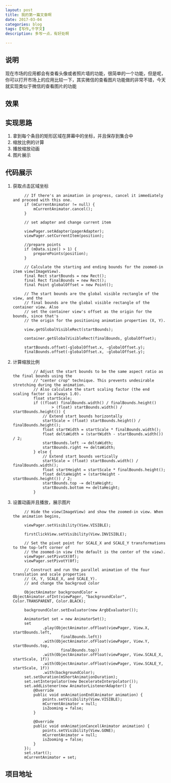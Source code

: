 ```yaml
---
layout: post
title: 我的第一篇文章啊
date: 2017-03-04
categories: blog
tags: [写作,千字文]
description: 多写一点，有好处啊

---
```




## 说明
现在市场的应用都会有查看头像或者照片墙的功能，很简单的一个功能，但是呢，你可以打开市场上的应用比较一下，其实微信的查看图片功能做的非常不错，今天就实现类似于微信的查看图片的功能
## 效果

## 实现思路
1. 拿到每个条目的矩形区域在屏幕中的坐标，并且保存到集合中
2. 缩放比例的计算
3. 播放缩放动画
4. 图片展示

## 代码展示
1. 获取点击区域坐标

	 		// If there's an animation in progress, cancel it immediately and proceed with this one.
	        if (mCurrentAnimator != null) {
	            mCurrentAnimator.cancel();
	        }
	
	        // set adapter and change current item
	
	        viewPager.setAdapter(pagerAdapter);
	        viewPager.setCurrentItem(position);
	
	        //prepare points
	        if (mData.size() > 1) {
	            preparePoints(position);
	        }
	
	        // Calculate the starting and ending bounds for the zoomed-in item view(ImageView).
	        final Rect startBounds = new Rect();
	        final Rect finalBounds = new Rect();
	        final Point globalOffset = new Point();
	
	        // The start bounds are the global visible rectangle of the view, and the
	        // final bounds are the global visible rectangle of the container view. Also
	        // set the container view's offset as the origin for the bounds, since that's
	        // the origin for the positioning animation properties (X, Y).
	
	        view.getGlobalVisibleRect(startBounds);
	
	        container.getGlobalVisibleRect(finalBounds, globalOffset);
	
	        startBounds.offset(-globalOffset.x, -globalOffset.y);
	        finalBounds.offset(-globalOffset.x, -globalOffset.y);

2. 计算缩放比例

		 		// Adjust the start bounds to be the same aspect ratio as the final bounds using the
		        // "center crop" technique. This prevents undesirable stretching during the animation.
		        // Also calculate the start scaling factor (the end scaling factor is always 1.0).
		        float startScale;
		        if ((float) finalBounds.width() / finalBounds.height()
		                > (float) startBounds.width() / startBounds.height()) {
		            // Extend start bounds horizontally
		            startScale = (float) startBounds.height() / finalBounds.height();
		            float startWidth = startScale * finalBounds.width();
		            float deltaWidth = (startWidth - startBounds.width()) / 2;
		            startBounds.left -= deltaWidth;
		            startBounds.right += deltaWidth;
		        } else {
		            // Extend start bounds vertically
		            startScale = (float) startBounds.width() / finalBounds.width();
		            float startHeight = startScale * finalBounds.height();
		            float deltaHeight = (startHeight - startBounds.height()) / 2;
		            startBounds.top -= deltaHeight;
		            startBounds.bottom += deltaHeight;
		        }


3. 设置动画并且播放，展示图片
	
			// Hide the view(ImageView) and show the zoomed-in view. When the animation begins,
	
	        viewPager.setVisibility(View.VISIBLE);
	
	        firstClickView.setVisibility(View.INVISIBLE);
	
	        // Set the pivot point for SCALE_X and SCALE_Y transformations to the top-left corner of
	        // the zoomed-in view (the default is the center of the view).
	        viewPager.setPivotX(0f);
	        viewPager.setPivotY(0f);
	
	        // Construct and run the parallel animation of the four translation and scale properties
	        // (X, Y, SCALE_X, and SCALE_Y).
	        // and change the backgroud color
	
	        ObjectAnimator backgroundColor = ObjectAnimator.ofInt(viewPager, "backgroundColor", Color.TRANSPARENT, Color.BLACK);
	
	        backgroundColor.setEvaluator(new ArgbEvaluator());
	
	        AnimatorSet set = new AnimatorSet();
	        set
	                .play(ObjectAnimator.ofFloat(viewPager, View.X, startBounds.left,
	                        finalBounds.left))
	                .with(ObjectAnimator.ofFloat(viewPager, View.Y, startBounds.top,
	                        finalBounds.top))
	                .with(ObjectAnimator.ofFloat(viewPager, View.SCALE_X, startScale, 1f))
	                .with(ObjectAnimator.ofFloat(viewPager, View.SCALE_Y, startScale, 1f))
	                .with(backgroundColor);
	        set.setDuration(mShortAnimationDuration);
	        set.setInterpolator(new DecelerateInterpolator());
	        set.addListener(new AnimatorListenerAdapter() {
	            @Override
	            public void onAnimationEnd(Animator animation) {
	                points.setVisibility(View.VISIBLE);
	                mCurrentAnimator = null;
	                isZooming = false;
	            }
	
	            @Override
	            public void onAnimationCancel(Animator animation) {
	                points.setVisibility(View.GONE);
	                mCurrentAnimator = null;
	                isZooming = false;
	            }
	        });
	        set.start();
	        mCurrentAnimator = set;


## 项目地址 